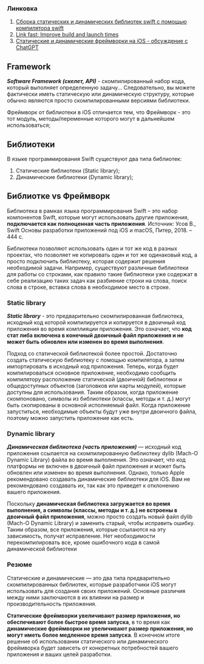 ### Линковка

1. [Сборка статических и динамических библиотек swift с помощью компилятора swift ](https://libeldoc.bsuir.by/bitstream/123456789/43790/1/Yurchenko_Sborka.pdf)
2. [Link fast: Improve build and launch times](https://developer.apple.com/videos/play/wwdc2022/110362/)
3. [Статические и динамические фреймворки на iOS - обсуждение с ChatGPT](https://vc.ru/dev/570484-staticheskie-i-dinamicheskie-freymvorki-na-ios-obsuzhdenie-s-chatgpt)

## Framework

***Software Framework (скелет, API)*** - скомпилированный набор кода, который выполняет определенную задачу... Cледовательно, вы можете фактически иметь статическую или динамическую структуру, которые обычно являются просто скомпилированными версиями библиотеки.

Фреймворк от библиотеки в iOS отличается тем, что Фреймворк - это тот модуль, методы/переменные которого могут в дальнейшем использоваться;

## Библиотеки

В языке программирования Swift существуют два типа библиотек:
1. Статические библиотеки (Static library);
2. Динамические библиотеки (Dynamic library);

## Библиотке vs Фреймворк

Библиотека в рамках языка программирования Swift – это набор компонентов Swift, которые могут использовать другие приложения, __подключается как полноценная часть приложения__. Источник: Усов В., Swift Основы разработки приложений под iOS и macOS, Питер, 2018. – 444 с.

Библиотеки позволяют использовать один и тот же код в разных проектах, что позволяет не копировать один и тот же одинаковый код, а просто подключить библиотеку, которая содержит решения необходимой задачи. Например, существуют различные библиотеки для работы со строками, как правило такие библиотеки уже содержат в себе реализацию таких задач как разбиение строки на слова, поиск слова в строке, вставка слова в необходимое место в строке.

### Static library

***Static library*** - это предварительно скомпилированная библиотека, исходный код которой компилируется и копируется в двоичный код приложения во время комплияции приложения. Это означает, что **код стат либа включена в конечный двоичный файл приложения и не может быть обновлен или изменен во время выполнения**.

Подход со статической библиотекой более простой. Достаточно создать статическую библиотеку с помощью компилятора, а затем импортировать в исходный код приложения.
Теперь, когда будет компилироваться основное приложение, необходимо сообщить компилятору расположение статической (двоичной) библиотеки и общедоступных объектов (заголовков или карты модулей), которые доступны для использования. Таким образом, когда приложение скомпоновано, символы из библиотеки (классы, методы и т. д.) могут быть скопированы в основной исполняемый файл. Когда приложение запуститься, необходимые объекты будут уже внутри двоичного файла, поэтому можно запустить приложение как есть.

### Dynamic library

***Динамическая библиотека (часть приложения)*** — исходный код приложения ссылается на скомпилированную библиотеку dylib (Mach-O Dynamic Library) файла во время выполнения. Это означает, что код платформы не включен в двоичный файл приложения и может быть обновлен или изменен во время выполнения. Однако, только Apple рекомендовано создавать динамические библиотеки для iOS. Вам не рекомендовано создавать их, так как это приведет к отклонению вашего приложения. 

Поскольку **динамическая библиотека загружается во время выполнения, а символы (классы, методы и т. д.) не встроены в двоичный файл приложения**, можно просто создать новый файл dylib (Mach-O Dynamic Library) и заменить старый, чтобы исправить ошибку. Таким образом, все приложения, которые ссылаются на эту зависимость, получат исправление. Нет необходимости перекомпилировать все, кроме ошибочного кода в самой динамической библиотеки

### Резюме

Cтатические и динамические — это два типа предварительно скомпилированных библиотек, которые разработчики iOS могут использовать для создания своих приложений. Основные различия между ними заключаются в их влиянии на размер и производительность приложения.

**Статические фреймворки увеличивают размер приложения, но обеспечивают более быстрое время запуска**, в то время как **динамические фреймворки не увеличивают размер приложения, но могут иметь более медленное время запуска**. В конечном итоге решение об использовании статического или динамического фреймворка будет зависеть от конкретных потребностей вашего приложения и ваших целей разработки.



